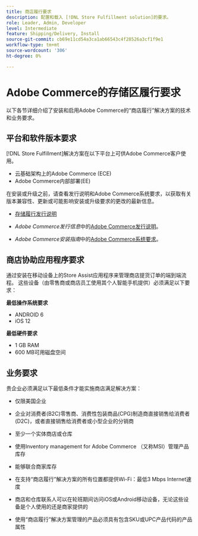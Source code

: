 ```yaml
---
title: 商店履行要求
description: 配置和载入 [!DNL Store Fulfillment solution]的要求。
role: Leader, Admin, Developer
level: Intermediate
feature: Shipping/Delivery, Install
source-git-commit: cb69e11cd54a3ca1ab66543c4f28526a3cf1f9e1
workflow-type: tm+mt
source-wordcount: '306'
ht-degree: 0%

---
```


# Adobe Commerce的存储区履行要求

以下各节详细介绍了安装和启用Adobe Commerce的“商店履行”解决方案的技术和业务要求。

## 平台和软件版本要求

[!DNL Store Fulfillment]解决方案在以下平台上可供Adobe Commerce客户使用。

- 云基础架构上的Adobe Commerce (ECE)
- Adobe Commerce内部部署(EE)

在安装或升级之前，请查看发行说明和Adobe Commerce系统要求，以获取有关版本兼容性、更新或可能影响安装或升级要求的更改的最新信息。

- [存储履行发行说明](release-notes.md)

- *Adobe Commerce发行信息*&#x200B;中的[Adobe Commerce发行说明](https://experienceleague.adobe.com/docs/commerce-operations/release/versions.html)。

- *Adobe Commerce安装指南*&#x200B;中的[Adobe Commerce系统要求](https://experienceleague.adobe.com/docs/commerce-operations/installation-guide/system-requirements.html)。


## 商店协助应用程序要求

通过安装在移动设备上的Store Assist应用程序来管理商店提货订单的端到端流程。 这些设备（由零售商或商店员工使用其个人智能手机提供）必须满足以下要求：

**最低操作系统要求**

- ANDROID 6
- iOS 12

**最低硬件要求**

- 1 GB RAM
- 600 MB可用磁盘空间

## 业务要求

贵企业必须满足以下最低条件才能实施商店满足解决方案：

- 仅限美国企业

- 企业对消费者(B2C)零售商、消费性包装商品(CPG)制造商直接销售给消费者(D2C)，或者直接销售给消费者或小型企业的分销商

- 至少一个实体商店或仓库

- 使用Inventory management for Adobe Commerce （又称MSI）管理产品库存

- 能够联合商家库存

- 在支持“商店履行”解决方案的所有位置都提供Wi-Fi：最低3 Mbps Internet速度

- 商店和仓库联系人可以在轮班期间访问iOS或Android移动设备，无论这些设备是个人使用的还是商家提供的

- 使用“商店履行”解决方案管理的产品必须具有包含SKU或UPC产品代码的产品属性

